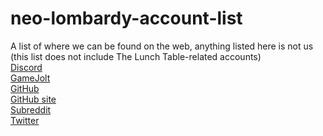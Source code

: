 # neo-lombardy-account-list
A list of where we can be found on the web, anything listed here is not us (this list does not include The Lunch Table-related accounts)<br/>
[Discord](https://discord.gg/GkpGbDx)<br/>
[GameJolt](https://gamejolt.com/@Neo-Lombardy)<br/>
[GitHub](https://github.com/NeoLombardy)<br/>
[GitHub site](https://neolombardy.github.io)<br/>
[Subreddit](https://www.reddit.com/r/neolombardy/)<br/>
[Twitter](https://twitter.com/neolombardy)
